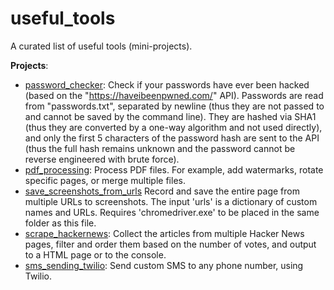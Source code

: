# useful_tools
A curated list of useful tools (mini-projects).

**Projects**:
- [password_checker](https://github.com/OAndris/useful_tools/tree/master/password_checker): Check if your passwords have ever been hacked (based on the "https://haveibeenpwned.com/" API).
Passwords are read from "passwords.txt", separated by newline (thus they are not passed to and cannot be saved by the command line).
They are hashed via SHA1 (thus they are converted by a one-way algorithm and not used directly),
and only the first 5 characters of the password hash are sent to the API (thus the full hash remains unknown and the password cannot be reverse engineered with brute force).
- [pdf_processing](https://github.com/OAndris/useful_tools/tree/master/pdf_processing): Process PDF files. For example, add watermarks, rotate specific pages, or merge multiple files.
- [save_screenshots_from_urls](https://github.com/OAndris/useful_tools/tree/master/save_screenshots_from_urls) Record and save the entire page from multiple URLs to screenshots. The input 'urls' is a dictionary of custom names and URLs. Requires 'chromedriver.exe' to be placed in the same folder as this file.
- [scrape_hackernews](https://github.com/OAndris/useful_tools/tree/master/scrape_hackernews): Collect the articles from multiple Hacker News pages, filter and order them based on the number of votes, and output to a HTML page or to the console.
- [sms_sending_twilio](https://github.com/OAndris/useful_tools/tree/master/sms_sending_twilio): Send custom SMS to any phone number, using Twilio.
